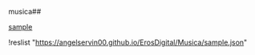 musica##

[sample](sample.json)

!reslist "https://angelservin00.github.io/ErosDigital/Musica/sample.json"
